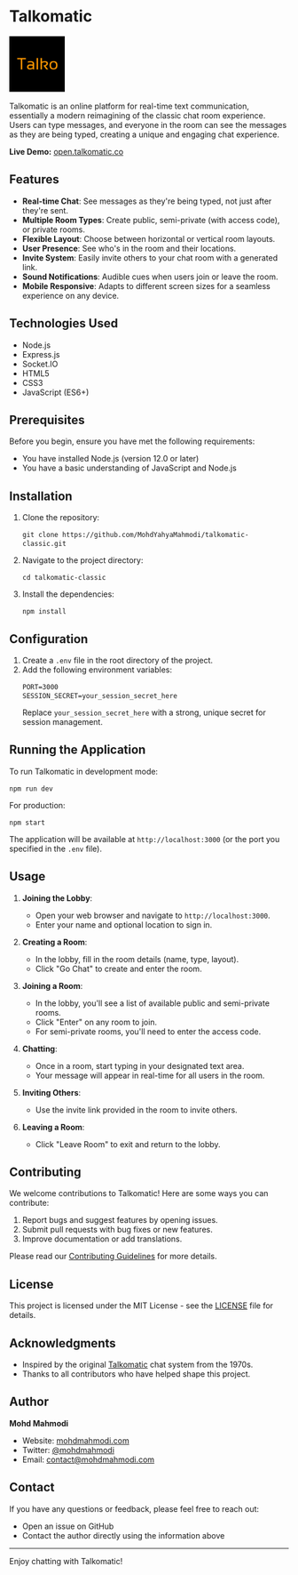 # Talkomatic

<img src="public/images/icons/favicon.png" alt="Talkomatic Logo" width="100px">

Talkomatic is an online platform for real-time text communication, essentially a modern reimagining of the classic chat room experience. Users can type messages, and everyone in the room can see the messages as they are being typed, creating a unique and engaging chat experience.

**Live Demo:** [open.talkomatic.co](https://open.talkomatic.co)

## Features

- **Real-time Chat**: See messages as they're being typed, not just after they're sent.
- **Multiple Room Types**: Create public, semi-private (with access code), or private rooms.
- **Flexible Layout**: Choose between horizontal or vertical room layouts.
- **User Presence**: See who's in the room and their locations.
- **Invite System**: Easily invite others to your chat room with a generated link.
- **Sound Notifications**: Audible cues when users join or leave the room.
- **Mobile Responsive**: Adapts to different screen sizes for a seamless experience on any device.

## Technologies Used

- Node.js
- Express.js
- Socket.IO
- HTML5
- CSS3
- JavaScript (ES6+)

## Prerequisites

Before you begin, ensure you have met the following requirements:

- You have installed Node.js (version 12.0 or later)
- You have a basic understanding of JavaScript and Node.js

## Installation

1. Clone the repository:
   ```
   git clone https://github.com/MohdYahyaMahmodi/talkomatic-classic.git
   ```

2. Navigate to the project directory:
   ```
   cd talkomatic-classic
   ```

3. Install the dependencies:
   ```
   npm install
   ```

## Configuration

1. Create a `.env` file in the root directory of the project.
2. Add the following environment variables:
   ```
   PORT=3000
   SESSION_SECRET=your_session_secret_here
   ```
   Replace `your_session_secret_here` with a strong, unique secret for session management.

## Running the Application

To run Talkomatic in development mode:

```
npm run dev
```

For production:

```
npm start
```

The application will be available at `http://localhost:3000` (or the port you specified in the `.env` file).

## Usage

1. **Joining the Lobby**:
   - Open your web browser and navigate to `http://localhost:3000`.
   - Enter your name and optional location to sign in.

2. **Creating a Room**:
   - In the lobby, fill in the room details (name, type, layout).
   - Click "Go Chat" to create and enter the room.

3. **Joining a Room**:
   - In the lobby, you'll see a list of available public and semi-private rooms.
   - Click "Enter" on any room to join.
   - For semi-private rooms, you'll need to enter the access code.

4. **Chatting**:
   - Once in a room, start typing in your designated text area.
   - Your message will appear in real-time for all users in the room.

5. **Inviting Others**:
   - Use the invite link provided in the room to invite others.

6. **Leaving a Room**:
   - Click "Leave Room" to exit and return to the lobby.

## Contributing

We welcome contributions to Talkomatic! Here are some ways you can contribute:

1. Report bugs and suggest features by opening issues.
2. Submit pull requests with bug fixes or new features.
3. Improve documentation or add translations.

Please read our [Contributing Guidelines](CONTRIBUTING.md) for more details.

## License

This project is licensed under the MIT License - see the [LICENSE](LICENSE) file for details.

## Acknowledgments

- Inspired by the original [Talkomatic](https://en.wikipedia.org/wiki/Talkomatic) chat system from the 1970s.
- Thanks to all contributors who have helped shape this project.

## Author

**Mohd Mahmodi**

- Website: [mohdmahmodi.com](https://mohdmahmodi.com)
- Twitter: [@mohdmahmodi](https://twitter.com/mohdmahmodi)
- Email: contact@mohdmahmodi.com

## Contact

If you have any questions or feedback, please feel free to reach out:

- Open an issue on GitHub
- Contact the author directly using the information above

---

Enjoy chatting with Talkomatic!